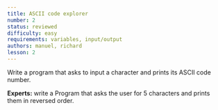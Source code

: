 ```yaml
---
title: ASCII code explorer
number: 2
status: reviewed
difficulty: easy
requirements: variables, input/output
authors: manuel, richard
lesson: 2
---
```

Write a program that asks to input a character and prints its ASCII code number.

**Experts:**  write a Program that asks the user for 5 characters and prints them in reversed order.
